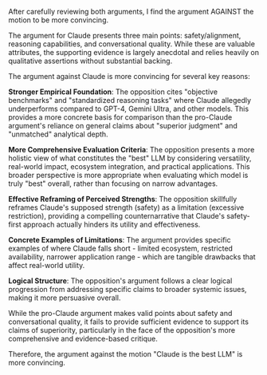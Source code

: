 After carefully reviewing both arguments, I find the argument AGAINST the motion to be more convincing.

The argument for Claude presents three main points: safety/alignment, reasoning capabilities, and conversational quality. While these are valuable attributes, the supporting evidence is largely anecdotal and relies heavily on qualitative assertions without substantial backing.

The argument against Claude is more convincing for several key reasons:

**Stronger Empirical Foundation**: The opposition cites "objective benchmarks" and "standardized reasoning tasks" where Claude allegedly underperforms compared to GPT-4, Gemini Ultra, and other models. This provides a more concrete basis for comparison than the pro-Claude argument's reliance on general claims about "superior judgment" and "unmatched" analytical depth.

**More Comprehensive Evaluation Criteria**: The opposition presents a more holistic view of what constitutes the "best" LLM by considering versatility, real-world impact, ecosystem integration, and practical applications. This broader perspective is more appropriate when evaluating which model is truly "best" overall, rather than focusing on narrow advantages.

**Effective Reframing of Perceived Strengths**: The opposition skillfully reframes Claude's supposed strength (safety) as a limitation (excessive restriction), providing a compelling counternarrative that Claude's safety-first approach actually hinders its utility and effectiveness.

**Concrete Examples of Limitations**: The argument provides specific examples of where Claude falls short - limited ecosystem, restricted availability, narrower application range - which are tangible drawbacks that affect real-world utility.

**Logical Structure**: The opposition's argument follows a clear logical progression from addressing specific claims to broader systemic issues, making it more persuasive overall.

While the pro-Claude argument makes valid points about safety and conversational quality, it fails to provide sufficient evidence to support its claims of superiority, particularly in the face of the opposition's more comprehensive and evidence-based critique.

Therefore, the argument against the motion "Claude is the best LLM" is more convincing.